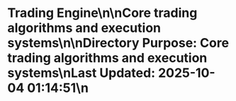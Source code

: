 # Trading Engine\n\nCore trading algorithms and execution systems\n\n**Directory Purpose:** Core trading algorithms and execution systems\n**Last Updated:** 2025-10-04 01:14:51\n